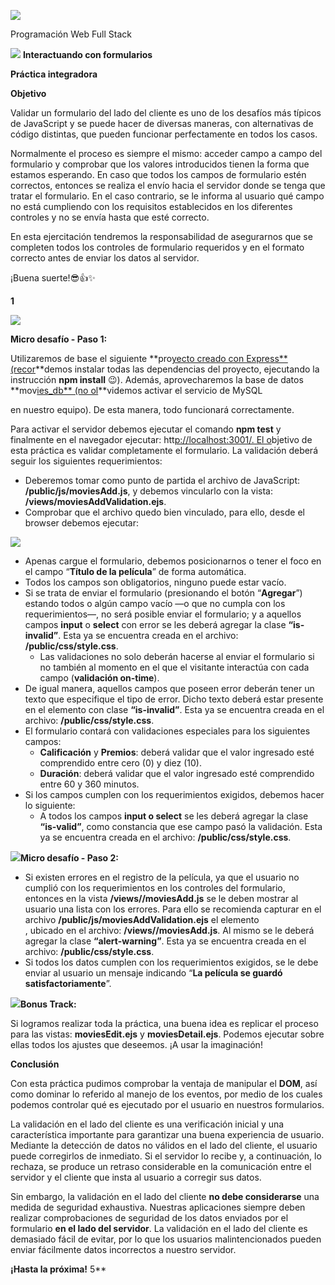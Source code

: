﻿![](Aspose.Words.80df8567-2560-4c90-8188-20c6b32bf97c.001.png)

Programación Web Full Stack

![](Aspose.Words.80df8567-2560-4c90-8188-20c6b32bf97c.002.png) **Interactuando con formularios**

**Práctica integradora**

**Objetivo**

Validar un formulario del lado del cliente es uno de los desafíos más típicos de JavaScript y se puede hacer de diversas maneras, con alternativas de código distintas, que pueden funcionar perfectamente en todos los casos.

Normalmente el proceso es siempre el mismo: acceder campo a campo del formulario y comprobar que los valores introducidos tienen la forma que estamos esperando. En caso que todos los campos de formulario estén correctos, entonces se realiza el envío hacia el servidor donde se tenga que tratar el formulario. En el caso contrario, se le informa al usuario qué campo no está cumpliendo con los requisitos establecidos en los diferentes controles  y no se envía hasta que esté correcto.

En esta ejercitación tendremos la responsabilidad de asegurarnos que se completen todos los controles de formulario requeridos y en el formato correcto antes de enviar los datos al servidor.

¡Buena suerte!😎👍✨

**1**

![](Aspose.Words.80df8567-2560-4c90-8188-20c6b32bf97c.003.png)

**Micro desafío - Paso 1:**

Utilizaremos de base el siguiente **pro[yecto creado con Express** (recor](https://drive.google.com/file/d/1M40b_xspQteeDn8k2rrewSpKcQHhcg6i/view?usp=sharing)**demos instalar todas las dependencias del proyecto, ejecutando la instrucción **npm install** 😉). Además, aprovecharemos la base de datos **mov[ies_db** (no ol](https://drive.google.com/file/d/1hTfCUmhsW6onS0_pMf7kipGbaIA7UHjZ/view?usp=sharing)**videmos activar el servicio de MySQL

en nuestro equipo). De esta manera, todo funcionará correctamente.

Para activar el servidor debemos ejecutar el comando **npm test** y finalmente en el navegador ejecutar: htt[p://localhost:3001/. El o](http://localhost:3001/)bjetivo de esta práctica es validar completamente el formulario. La validación deberá seguir los siguientes requerimientos:

- Deberemos tomar como punto de partida el archivo de JavaScript: **/public/js/moviesAdd.js**, y debemos vincularlo con la vista: **/views/moviesAddValidation.ejs**.
- Comprobar que el archivo quedo bien vinculado, para ello, desde el browser debemos ejecutar:

![](Aspose.Words.80df8567-2560-4c90-8188-20c6b32bf97c.004.png)

- Apenas cargue el formulario, debemos posicionarnos o tener el foco en el campo “**Título de la película**” de forma automática.
- Todos los campos son obligatorios, ninguno puede estar vacío.
- Si se trata de enviar el formulario (presionando el botón “**Agregar**”) estando todos o algún campo vacío —o que no cumpla con los requerimientos—, no será posible enviar el formulario; y a aquellos campos **input** o **select** con error se les deberá agregar la clase **“is-invalid”**. Esta ya se encuentra creada en el archivo: **/public/css/style.css**.
  - Las validaciones no solo deberán hacerse al enviar el formulario si no también al momento en el que el visitante interactúa con cada campo (**validación on-time**).
- De igual manera, aquellos campos que poseen error deberán tener un texto que especifique el tipo de error. Dicho texto deberá estar presente en el elemento con clase **“is-invalid”**. Esta ya se encuentra creada en el archivo: **/public/css/style.css**.
- El formulario contará con validaciones especiales para los siguientes campos:
  - **Calificación** y **Premios**: deberá validar que el valor ingresado esté comprendido entre cero (0) y diez (10).
  - **Duración**: deberá validar que el valor ingresado esté comprendido entre 60 y 360 minutos.
- Si los campos cumplen con los requerimientos exigidos, debemos hacer lo siguiente:
  - A todos los campos **input o select** se les deberá agregar la clase **“is-valid”**, como constancia que ese campo pasó la validación. Esta ya se encuentra creada en el archivo: **/public/css/style.css**.

![](Aspose.Words.80df8567-2560-4c90-8188-20c6b32bf97c.005.png)**Micro desafío - Paso 2:**

- Si existen errores en el registro de la película, ya que el usuario no cumplió con los requerimientos en los controles del formulario, entonces en la vista **/views//moviesAdd.js** se le deben mostrar al usuario una lista con los errores. Para ello se recomienda capturar en el archivo **/public/js/moviesAddValidation.ejs** el elemento <ul class="errores"></ul>, ubicado en el archivo: **/views//moviesAdd.js**. Al mismo se le deberá agregar la clase **“alert-warning”**. Esta ya se encuentra creada en el archivo: **/public/css/style.css**.
- Si  todos los datos cumplen con los requerimientos exigidos, se le debe enviar al usuario un mensaje indicando “**La película se guardó satisfactoriamente**”.

![](Aspose.Words.80df8567-2560-4c90-8188-20c6b32bf97c.005.png)**Bonus Track:**

Si logramos realizar toda la práctica, una buena idea es replicar el proceso para las vistas: **moviesEdit.ejs** y **moviesDetail.ejs**. Podemos ejecutar sobre ellas todos los ajustes que deseemos. ¡A usar la imaginación!

**Conclusión**

Con esta práctica pudimos comprobar la ventaja de manipular el **DOM**, así como dominar lo referido al manejo de los eventos, por medio de los cuales podemos controlar qué es ejecutado por el usuario en nuestros formularios.

La validación en el lado del cliente es una verificación inicial y una característica importante para garantizar una buena experiencia de usuario. Mediante la detección de datos no válidos en el lado del cliente, el usuario puede corregirlos de inmediato. Si el servidor lo recibe y, a continuación, lo rechaza, se produce un retraso considerable en la comunicación entre el servidor y el cliente que insta al usuario a corregir sus datos.

Sin embargo, la validación en el lado del cliente **no debe considerarse** una medida de seguridad exhaustiva. Nuestras aplicaciones siempre deben realizar comprobaciones de seguridad de los datos enviados por el formulario **en el lado del servidor**. La validación en el lado del cliente es demasiado fácil de evitar, por lo que los usuarios malintencionados pueden enviar fácilmente datos incorrectos a nuestro servidor.

**¡Hasta la próxima!**
5**
